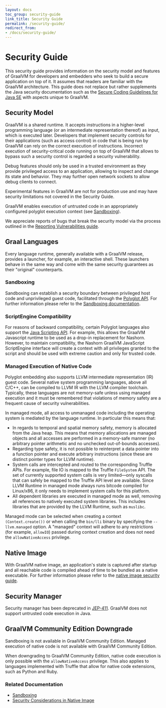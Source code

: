 ```yaml
---
layout: docs
toc_group: security-guide
link_title: Security Guide
permalink: /security-guide/
redirect_from:
- /docs/security-guide/
---
```


# Security Guide

This security guide provides information on the security model and features of GraalVM for developers and embedders who seek to build a secure application on top of it.
It assumes that readers are familiar with the GraalVM architecture.
This guide does not replace but rather supplements the Java security documentation such as the [Secure Coding Guidelines for Java SE](https://www.oracle.com/java/technologies/javase/seccodeguide.html) with aspects unique to GraalVM.

## Security Model

GraalVM is a shared runtime. It accepts instructions in a higher-level
programming language (or an intermediate representation thereof) as input, which is executed later.
Developers that implement security controls for their applications (such as access control) in code that is being run by GraalVM can rely on the correct execution of instructions.
Incorrect execution of security-critical code running on top of GraalVM that allows to bypass such a security control is regarded a security vulnerability.

Debug features should only be used in a trusted environment as they provide privileged access to an application, allowing to inspect and change its state and behavior.
They may further open network sockets to allow debug clients to connect.

Experimental features in GraalVM are not for production use and may have security limitations not covered in the Security Guide.

GraalVM enables execution of untrusted code in an appropriately configured polyglot execution context (see [Sandboxing](polyglot-sandbox.md)).

We appreciate reports of bugs that break the security model via the process
outlined in the [Reporting Vulnerabilities guide](https://www.oracle.com/corporate/security-practices/assurance/vulnerability/reporting.html).

## Graal Languages

Every language runtime, generally available with a GraalVM release, provides a launcher, for example, an interactive shell.
These launchers behave in the same way and come with the same security guarantees as their "original" counterparts.

### Sandboxing

Sandboxing can establish a security boundary between privileged host code and unprivileged guest code, facilitated through the [Polyglot API](https://www.graalvm.org/sdk/javadoc/org/graalvm/polyglot/package-summary.html).
For further information please refer to the [Sandboxing documentation](polyglot-sandbox.md).

### ScriptEngine Compatibility

For reasons of backward compatibility, certain Polyglot languages also support the [Java Scripting API](https://docs.oracle.com/javase/9/scripting/java-scripting-api.htm).
For example, this allows the GraalVM Javascript runtime to be used as a drop-in replacement for Nashorn.
However, to maintain compatibility, the Nashorn GraalVM JavaScript ScriptEngine interface will create a context with all privileges granted to the script and should be used with extreme caution and only for trusted code.

### Managed Execution of Native Code

Polyglot embedding also supports LLVM intermediate representation (IR) guest code.
Several native system programming languages, above all C/C++, can be compiled to LLVM IR with the LLVM compiler toolchain.
Typically, these languages are not memory-safe unless using managed execution and it must be remembered that violations of memory safety are a frequent cause of security vulnerabilities.

In managed mode, all access to unmanaged code including the operating system is mediated by the language runtime. In particular this means that:

* In regards to temporal and spatial memory safety, memory is allocated from the Java heap. This means that memory allocations are managed objects and all accesses are performed in a memory-safe manner (no arbitrary pointer arithmetic and no unchecked out-of-bounds accesses).
* Regarding type safety, it is not possible to reinterpret a data pointer into a function pointer and execute arbitrary instructions (since these are distinct pointer types for LLVM runtime).
* System calls are intercepted and routed to the corresponding Truffle APIs. For example, file IO is mapped to the Truffle `FileSystem` API.
The set of currently supported system calls is very limited&mdash;only syscalls that can safely be mapped to the Truffle API level are available. Since LLVM Runtime in managed mode always runs bitcode compiled for Linux/x86, it only needs to implement system calls for this platform.
* All dependent libraries are executed in managed mode as well, removing all references to natively executed system libraries. This includes libraries that are provided by the LLVM Runtime, such as `muslibc`.

Managed mode can be selected when creating a context `(Context.create())` or when calling the `bin/lli` binary by specifying the `--llvm.managed` option. A "managed" context will adhere to any restrictions (for example, `allowIO`) passed during context creation and does not need the `allowNativeAccess` privilege.

## Native Image

With GraalVM native image, an application's state is captured after startup and all reachable code is compiled ahead of time to be bundled as a native executable.
For further information please refer to the [native image security guide](native-image.md).

## Security Manager

Security manager has been deprecated in [JEP-411](https://openjdk.java.net/jeps/411).
GraalVM does not support untrusted code execution in Java.

## GraalVM Community Edition Downgrade

Sandboxing is not available in GraalVM Community Edition.
Managed execution of native code is not available with GraalVM Community Edition.

When downgrading to GraalVM Community Edition, native code execution is only possible with the `allowNativeAccess` privilege.
This also applies to languages implemented with Truffle that allow for native code extensions, such as Python and Ruby.

### Related Documentation

- [Sandboxing](polyglot-sandbox.md)
- [Security Considerations in Native Image](native-image.md)
